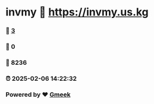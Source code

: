 # invmy :link: https://invmy.us.kg 
### :page_facing_up: [3](https://invmy.us.kg/tag.html) 
### :speech_balloon: 0 
### :hibiscus: 8236 
### :alarm_clock: 2025-02-06 14:22:32 
### Powered by :heart: [Gmeek](https://github.com/Meekdai/Gmeek)

